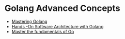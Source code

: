# Golang Advanced Concepts

* [Mastering Golang](../GolangBooks/masteringGo)
* [Hands -On Software Architecture with Golang](../GolangBooks/handsOnSoftwareArch/)
* [Master the fundamentals of Go](https://github.com/karanpratapsingh/go-course)
